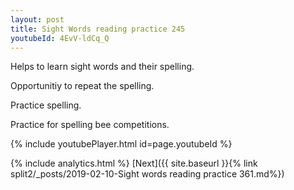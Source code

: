 ```yaml
---
layout: post
title: Sight Words reading practice 245
youtubeId: 4EvV-ldCq_Q
---
```

 
 
Helps to learn sight words and their spelling.

Opportunitiy to repeat the spelling. 

Practice spelling. 
 
Practice for spelling bee competitions. 
 
{% include youtubePlayer.html id=page.youtubeId %}
 
 
{% include analytics.html %} 
[Next]({{ site.baseurl }}{% link  split2/_posts/2019-02-10-Sight words reading practice 361.md%})
 
